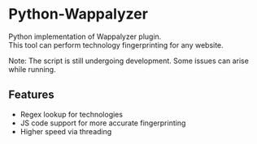 # Python-Wappalyzer
 Python implementation of Wappalyzer plugin.  
 This tool can perform technology fingerprinting for any website.  
 
 Note: The script is still undergoing development. Some issues can arise while running.
 
 ## Features
 * Regex lookup for technologies
 * JS code support for more accurate fingerprinting
 * Higher speed via threading